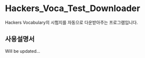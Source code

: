 # Hackers_Voca_Test_Downloader
Hackers Vocabulary의 시험지를 자동으로 다운받아주는 프로그램입니다.

## 사용설명서
Will be updated...
